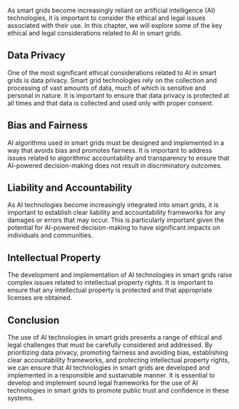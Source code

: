 
As smart grids become increasingly reliant on artificial intelligence (AI) technologies, it is important to consider the ethical and legal issues associated with their use. In this chapter, we will explore some of the key ethical and legal considerations related to AI in smart grids.

Data Privacy
------------

One of the most significant ethical considerations related to AI in smart grids is data privacy. Smart grid technologies rely on the collection and processing of vast amounts of data, much of which is sensitive and personal in nature. It is important to ensure that data privacy is protected at all times and that data is collected and used only with proper consent.

Bias and Fairness
-----------------

AI algorithms used in smart grids must be designed and implemented in a way that avoids bias and promotes fairness. It is important to address issues related to algorithmic accountability and transparency to ensure that AI-powered decision-making does not result in discriminatory outcomes.

Liability and Accountability
----------------------------

As AI technologies become increasingly integrated into smart grids, it is important to establish clear liability and accountability frameworks for any damages or errors that may occur. This is particularly important given the potential for AI-powered decision-making to have significant impacts on individuals and communities.

Intellectual Property
---------------------

The development and implementation of AI technologies in smart grids raise complex issues related to intellectual property rights. It is important to ensure that any intellectual property is protected and that appropriate licenses are obtained.

Conclusion
----------

The use of AI technologies in smart grids presents a range of ethical and legal challenges that must be carefully considered and addressed. By prioritizing data privacy, promoting fairness and avoiding bias, establishing clear accountability frameworks, and protecting intellectual property rights, we can ensure that AI technologies in smart grids are developed and implemented in a responsible and sustainable manner. It is essential to develop and implement sound legal frameworks for the use of AI technologies in smart grids to promote public trust and confidence in these systems.
